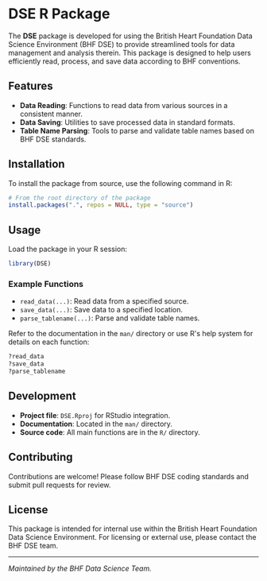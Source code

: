 # DSE R Package

The **DSE** package is developed for using the British Heart Foundation Data Science Environment (BHF DSE) to provide streamlined tools for data management and analysis therein. This package is designed to help users efficiently read, process, and save data according to BHF conventions.

## Features

- **Data Reading**: Functions to read data from various sources in a consistent manner.
- **Data Saving**: Utilities to save processed data in standard formats.
- **Table Name Parsing**: Tools to parse and validate table names based on BHF DSE standards.

## Installation

To install the package from source, use the following command in R:

```r
# From the root directory of the package
install.packages(".", repos = NULL, type = "source")
```

## Usage

Load the package in your R session:

```r
library(DSE)
```

### Example Functions

- `read_data(...)`: Read data from a specified source.
- `save_data(...)`: Save data to a specified location.
- `parse_tablename(...)`: Parse and validate table names.

Refer to the documentation in the `man/` directory or use R's help system for details on each function:

```r
?read_data
?save_data
?parse_tablename
```

## Development

- **Project file**: `DSE.Rproj` for RStudio integration.
- **Documentation**: Located in the `man/` directory.
- **Source code**: All main functions are in the `R/` directory.

## Contributing

Contributions are welcome! Please follow BHF DSE coding standards and submit pull requests for review.

## License

This package is intended for internal use within the British Heart Foundation Data Science Environment. For licensing or external use, please contact the BHF DSE team.

---

*Maintained by the BHF Data Science Team.*

